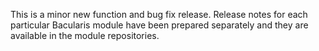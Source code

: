 
This is a minor new function and bug fix release. Release notes for each particular
Bacularis module have been prepared separately and they are available in the module
repositories.
